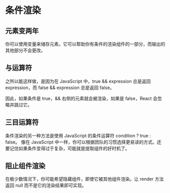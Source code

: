 # 条件渲染

## 元素变两年
你可以使用变量来储存元素。它可以帮助你有条件的渲染组件的一部分，而输出的其他部分不会更改。

## 与运算符
之所以能这样做，是因为在 JavaScript 中，true && expression 总是返回 expression，而 false && expression 总是返回 false。

因此，如果条件是 true，&& 右侧的元素就会被渲染，如果是 false，React 会忽略并跳过它。

## 三目运算符
条件渲染的另一种方法是使用 JavaScript 的条件运算符 condition ? true : false。
像在 JavaScript 中一样，你可以根据团队的习惯选择更易读的方式。还要记住如果条件变得过于复杂，可能就是提取组件的好时机了。

## 阻止组件渲染
在极少数情况下，你可能希望隐藏组件，即使它被其他组件渲染。让 render 方法返回 null 而不是它的渲染结果即可实现。